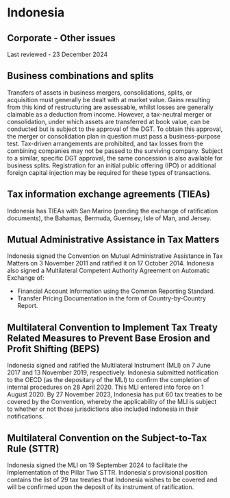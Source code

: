 # Indonesia
## Corporate - Other issues
Last reviewed - 23 December 2024
## Business combinations and splits
Transfers of assets in business mergers, consolidations, splits, or acquisition must generally be dealt with at market value. Gains resulting from this kind of restructuring are assessable, whilst losses are generally claimable as a deduction from income. However, a tax-neutral merger or consolidation, under which assets are transferred at book value, can be conducted but is subject to the approval of the DGT. To obtain this approval, the merger or consolidation plan in question must pass a business-purpose test. Tax-driven arrangements are prohibited, and tax losses from the combining companies may not be passed to the surviving company.
Subject to a similar, specific DGT approval, the same concession is also available for business splits. Registration for an initial public offering (IPO) or additional foreign capital injection may be required for these types of transactions.
## Tax information exchange agreements (TIEAs)
Indonesia has TIEAs with San Marino (pending the exchange of ratification documents), the Bahamas, Bermuda, Guernsey, Isle of Man, and Jersey.
## Mutual Administrative Assistance in Tax Matters
Indonesia signed the Convention on Mutual Administrative Assistance in Tax Matters on 3 November 2011 and ratified it on 17 October 2014. Indonesia also signed a Multilateral Competent Authority Agreement on Automatic Exchange of:
  * Financial Account Information using the Common Reporting Standard.
  * Transfer Pricing Documentation in the form of Country-by-Country Report.


## Multilateral Convention to Implement Tax Treaty Related Measures to Prevent Base Erosion and Profit Shifting (BEPS)
Indonesia signed and ratified the Multilateral Instrument (MLI) on 7 June 2017 and 13 November 2019, respectively. Indonesia submitted notification to the OECD (as the depositary of the MLI) to confirm the completion of internal procedures on 28 April 2020. This MLI entered into force on 1 August 2020. By 27 November 2023, Indonesia has put 60 tax treaties to be covered by the Convention, whereby the applicability of the MLI is subject to whether or not those jurisdictions also included Indonesia in their notifications.
## Multilateral Convention on the Subject-to-Tax Rule (STTR)
Indonesia signed the MLI on 19 September 2024 to facilitate the Implementation of the Pillar Two STTR. Indonesia's provisional position contains the list of 29 tax treaties that Indonesia wishes to be covered and will be confirmed upon the deposit of its instrument of ratification.
